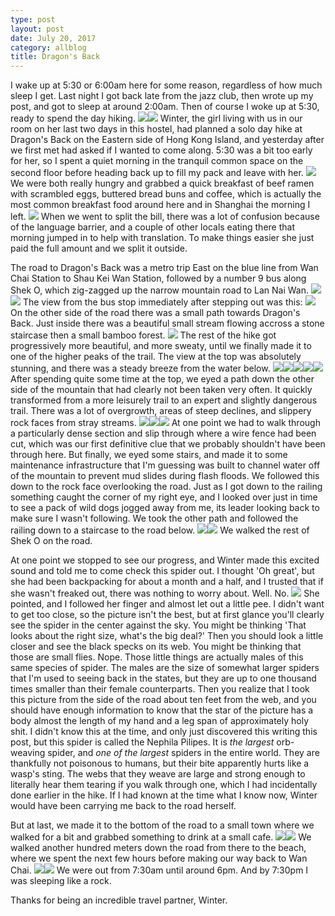```yaml
---
type: post
layout: post
date: July 20, 2017
category: allblog
title: Dragon's Back
---
```


I wake up at 5:30 or 6:00am here for some reason, regardless of how much sleep I get. Last night I got back late from the jazz club, then wrote up my post, and got to sleep at around 2:00am. Then of course I woke up at 5:30, ready to spend the day hiking. <img class='post-img' src='{{ "/img/travel/SE_Asia/Day3/IMG_20170720_061419.jpeg" }}'/><img class='post-img' src='{{ "/img/travel/SE_Asia/Day3/IMG_20170720_060907_186.jpeg" }}'/> Winter, the girl living with us in our room on her last two days in this hostel, had planned a solo day hike at Dragon's Back on the Eastern side of Hong Kong Island, and yesterday after we first met had asked if I wanted to come along. 5:30 was a bit too early for her, so I spent a quiet morning in the tranquil common space on the second floor before heading back up to fill my pack and leave with her. <img class='post-img' src='{{ "/img/travel/SE_Asia/Day3/IMG_20170720_065630.jpeg" }}'/> We were both really hungry and grabbed a quick breakfast of beef ramen with scrambled eggs, buttered bread buns and coffee, which is actually the most common breakfast food around here and in Shanghai the morning I left. <img class='post-img' src='{{ "/img/travel/SE_Asia/Day3/IMG_20170720_083033~2.jpeg" }}'/> When we went to split the bill, there was a lot of confusion because of the language barrier, and a couple of other locals eating there that morning jumped in to help with translation. To make things easier she just paid the full amount and we split it outside.

The road to Dragon's Back was a metro trip East on the blue line from Wan Chai Station to Shau Kei Wan Station, followed by a number 9 bus along Shek O, which zig-zagged up the narrow mountain road to Lan Nai Wan. <img class='post-img' src='{{ "/img/travel/SE_Asia/Day3/IMG_20170720_085735.jpeg" }}'/><img class='post-img' src='{{ "/img/travel/SE_Asia/Day3/IMG_20170720_090040~2.jpeg" }}'/> The view from the bus stop immediately after stepping out was this: <img class='post-img' src='{{ "/img/travel/SE_Asia/Day3/IMG_20170720_092001.jpeg" }}'/> On the other side of the road there was a small path towards Dragon's Back. Just inside there was a beautiful small stream flowing accross a stone staircase then a small bamboo forest. <img class='post-img' src='{{ "/img/travel/SE_Asia/Day3/IMG_20170720_092410.jpeg" }}'/> The rest of the hike got progressively more beautiful, and more sweaty, until we finally made it to one of the higher peaks of the trail. The view at the top was absolutely stunning, and there was a steady breeze from the water below. <img class='post-img' src='{{ "/img/travel/SE_Asia/Day3/IMG_20170720_100218~2.jpeg" }}'/><img class='post-img' src='{{ "/img/travel/SE_Asia/Day3/IMG_20170720_100839~2.jpeg" }}'/><img class='post-img' src='{{ "/img/travel/SE_Asia/Day3/IMG_20170720_101022~2.jpeg" }}'/><img class='post-img' src='{{ "/img/travel/SE_Asia/Day3/IMG_20170720_102026~2.jpeg" }}'/><img class='post-img' src='{{ "/img/travel/SE_Asia/Day3/IMG_20170720_102606~2.jpeg" }}'/> After spending quite some time at the top, we eyed a path down the other side of the mountain that had clearly not been taken very often. It quickly transformed from a more leisurely trail to an expert and slightly dangerous trail. There was a lot of overgrowth, areas of steep declines, and slippery rock faces from stray streams. <img class='post-img' src='{{ "/img/travel/SE_Asia/Day3/IMG_20170720_104218.jpeg" }}'/><img class='post-img' src='{{ "/img/travel/SE_Asia/Day3/IMG_20170720_104852.jpeg" }}'/><img class='post-img' src='{{ "/img/travel/SE_Asia/Day3/IMG_20170720_104858.jpeg" }}'/> At one point we had to walk through a particularly dense section and slip through where a wire fence had been cut, which was our first definitive clue that we probably shouldn't have been through here. But finally, we eyed some stairs, and made it to some maintenance infrastructure that I'm guessing was built to channel water off of the mountain to prevent mud slides during flash floods. We followed this down to the rock face overlooking the road. Just as I got down to the railing something caught the corner of my right eye, and I looked over just in time to see a pack of wild dogs jogged away from me, its leader looking back to make sure I wasn't following. We took the other path and followed the railing down to a staircase to the road below. <img class='post-img' src='{{ "/img/travel/SE_Asia/Day3/IMG_20170720_110413.jpeg" }}'/><img class='post-img' src='{{ "/img/travel/SE_Asia/Day3/IMG_20170720_111301~2.jpeg" }}'/> We walked the rest of Shek O on the road. 

At one point we stopped to see our progress, and Winter made this excited sound and told me to come check this spider out. I thought 'Oh great', but she had been backpacking for about a month and a half, and I trusted that if she wasn't freaked out, there was nothing to worry about. Well. No. <img class='post-img' src='{{ "/img/travel/SE_Asia/Day3/IMG_20170720_113613.jpeg" }}'/> She pointed, and I followed her finger and almost let out a little pee. I didn't want to get too close, so the picture isn't the best, but at first glance you'll clearly see the spider in the center against the sky. You might be thinking 'That looks about the right size, what's the big deal?' Then you should look a little closer and see the black specks on its web. You might be thinking that those are small flies. Nope. Those little things are actually males of this same species of spider. The males are the size of somewhat larger spiders that I'm used to seeing back in the states, but they are up to one thousand times smaller than their female counterparts. Then you realize that I took this picture from the side of the road about ten feet from the web, and you should have enough information to know that the star of the picture has a body almost the length of my hand and a leg span of approximately holy shit. I didn't know this at the time, and only just discovered this writing this post, but this spider is called the Nephila Pilipes. It is *the largest* orb-weaving spider, and *one of the largest* spiders in the entire world. They are thankfully not poisonous to humans, but their bite apparently hurts like a wasp's sting. The webs that they weave are large and strong enough to literally hear them tearing if you walk through one, which I had incidentally done earlier in the hike. If I had known at the time what I know now, Winter would have been carrying me back to the road herself.

But at last, we made it to the bottom of the road to a small town where we walked for a bit and grabbed something to drink at a small cafe. <img class='post-img' src='{{ "/img/travel/SE_Asia/Day3/IMG_20170720_114917~2.jpeg" }}'/><img class='post-img' src='{{ "/img/travel/SE_Asia/Day3/IMG_20170720_115547~2.jpeg" }}'/> We walked another hundred meters down the road from there to the beach, where we spent the next few hours before making our way back to Wan Chai. <img class='post-img' src='{{ "/img/travel/SE_Asia/Day3/IMG_20170720_125512~2.jpeg" }}'/><img class='post-img' src='{{ "/img/travel/SE_Asia/Day3/IMG_20170720_152545~2.jpeg" }}'/> We were out from 7:30am until around 6pm. And by 7:30pm I was sleeping like a rock. 

Thanks for being an incredible travel partner, Winter.
